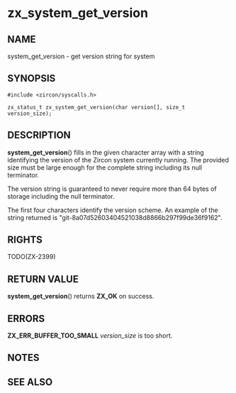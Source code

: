 # zx_system_get_version

## NAME

system_get_version - get version string for system

## SYNOPSIS

```
#include <zircon/syscalls.h>

zx_status_t zx_system_get_version(char version[], size_t version_size);
```

## DESCRIPTION

**system_get_version**() fills in the given character array with a string
identifying the version of the Zircon system currently running.
The provided size must be large enough for the complete string
including its null terminator.

The version string is guaranteed to never require more than 64 bytes of storage
including the null terminator.

The first four characters identify the version scheme. An example of the string
returned is "git-8a07d52603404521038d8866b297f99de36f9162".

## RIGHTS

TODO(ZX-2399)

## RETURN VALUE

**system_get_version**() returns **ZX_OK** on success.

## ERRORS

**ZX_ERR_BUFFER_TOO_SMALL**  *version_size* is too short.

## NOTES

## SEE ALSO
